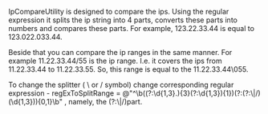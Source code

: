 IpCompareUtility is designed to compare the ips. 
Using the regular expression it splits the ip string into 4 parts, 
converts these parts into numbers and compares these parts.
For example, 123.22.33.44 is equal to 123.022.033.44.

Beside that you can compare the ip ranges in the same manner.
For example 11.22.33.44/55 is the ip range.
I.e. it covers the ips from 11.22.33.44 to 11.22.33.55.
So, this range is equal to the 11.22.33.44\055.

To change the splitter ( \ or / symbol) change corresponding
regular expression - 
regExToSplitRange = @"^\b((?:\d{1,3}\.){3}(?:\d{1,3}){1})(?:(?:\\|\/)(\d{1,3})){0,1}\b" ,
namely, the (?:\\|\/)part.



